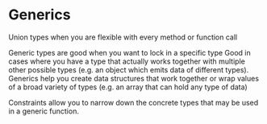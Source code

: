 # Generics

Union types when you are flexible with every method or function call

Generic types are good when you want to lock in a specific type
Good in cases where you have a type that actually works together with multiple other possible types (e.g. an object which emits data of different types). Generics help you create data structures that work together or wrap values of a broad variety of types (e.g. an array that can hold any type of data)

Constraints allow you to narrow down the concrete types that may be used in a generic function.
